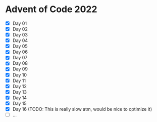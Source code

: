 # Advent of Code 2022

- [X] Day 01
- [X] Day 02
- [X] Day 03
- [X] Day 04
- [X] Day 05
- [X] Day 06
- [X] Day 07
- [X] Day 08
- [X] Day 09
- [X] Day 10
- [X] Day 11
- [X] Day 12
- [X] Day 13
- [X] Day 14
- [X] Day 15
- [X] Day 16 (TODO: This is really slow atm, would be nice to optimize it)
- [ ] ...
